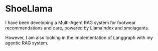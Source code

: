 # ShoeLlama

 I have been developing a Multi-Agent RAG system for footwear recommendations and care, powered by LlamaIndex and smolagents.
 
 However, I am also looking in the implementation of Langgraph with my agentic RAG system.
